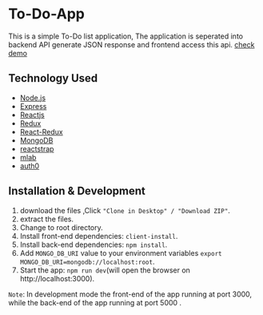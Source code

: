 # To-Do-App

 This is a simple To-Do list application, The application is seperated into backend API generate JSON response and frontend access this api.
 [check demo](https://to-do-app-562.herokuapp.com/)
 
 
 ## Technology Used
 
 - [Node.js](https://nodejs.org/en/)
 - [Express](https://expressjs.com/)
 - [Reactjs](https://reactjs.org/)
 - [Redux](https://redux.js.org/)
 - [React-Redux](https://react-redux.js.org/)
 - [MongoDB](https://www.mongodb.com/)
 - [reactstrap](https://reactstrap.github.io/)
 - [mlab](https://mlab.com/)
 - [auth0](https://auth0.com//)
 
 ## Installation & Development
 

 1. download the files ,Click `"Clone in Desktop" / "Download ZIP"`.
 2. extract the files.
 3. Change to root directory.
 4. Install front-end dependencies: `client-install`.
 5. Install back-end dependencies: `npm install`.
 6. Add `MONGO_DB_URI` value to your environment variables `export MONGO_DB_URI=mongodb://localhost:root`. 
 7. Start the app: `npm run dev`(will open the browser on http://localhost:3000).


`Note`: 
In development mode the front-end of the app running at port 3000, while the back-end of the app running at port 5000 .
